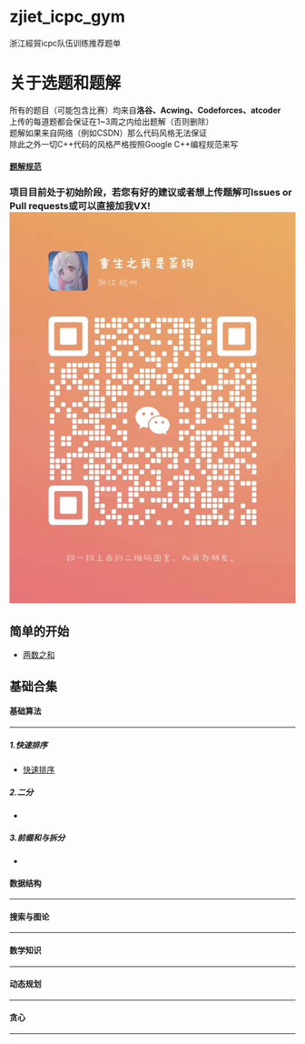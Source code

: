 # zjiet_icpc_gym
浙江經貿icpc队伍训练推荐题单

# 关于选题和题解
所有的题目（可能包含比赛）均来自**洛谷、Acwing、Codeforces、atcoder**  
上传的每道题都会保证在1~3周之内给出题解（否则删除）  
题解如果来自网络（例如CSDN）那么代码风格无法保证  
除此之外一切C++代码的风格严格按照Google C++编程规范来写

#### [题解规范](https://github.com/WWubbalubadubdub/zjiet_icpc_gym/blob/main/Solution%20specification.md)

### 项目目前处于初始阶段，若您有好的建议或者想上传题解可lssues or Pull requests或可以直接加我VX!  ![Alt text](https://github.com/WWubbalubadubdub/zjiet_icpc_gym/blob/main/vx.jpg)
## 简单的开始
- [两数之和](https://github.com/WWubbalubadubdub/zjiet_icpc_gym/blob/main/problems/0001.%E4%B8%A4%E6%95%B0%E4%B9%8B%E5%92%8C.md)
## 基础合集
#### 基础算法
___

##### 1.快速排序
- [快速排序]()

##### 2.二分
-

##### 3.前缀和与拆分
-

#### 数据结构
___

#### 搜索与图论
___

#### 数学知识
___

#### 动态规划
___

#### 贪心
___
